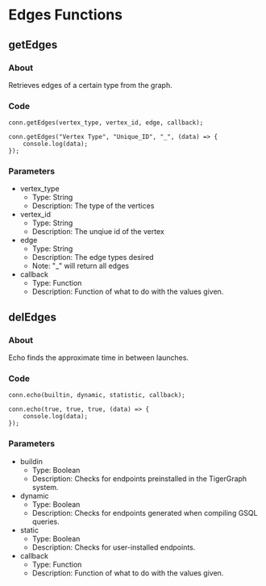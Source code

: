 # Edges Functions

## getEdges

### About
Retrieves edges of a certain type from the graph.

### Code
```
conn.getEdges(vertex_type, vertex_id, edge, callback);
```
```
conn.getEdges("Vertex Type", "Unique_ID", "_", (data) => {
    console.log(data);
});
```

### Parameters

- vertex_type
    - Type: String
    - Description: The type of the vertices
- vertex_id
    - Type: String
    - Description: The unqiue id of the vertex
- edge
    - Type: String
    - Description: The edge types desired
    - Note: "_" will return all edges
- callback
    - Type: Function
    - Description: Function of what to do with the values given.

## delEdges

### About
Echo finds the approximate time in between launches.

### Code
```
conn.echo(builtin, dynamic, statistic, callback);
```
```
conn.echo(true, true, true, (data) => {
    console.log(data);
});
```

### Parameters

- buildin
    - Type: Boolean
    - Description: Checks for endpoints preinstalled in the TigerGraph system.
- dynamic
    - Type: Boolean
    - Description: Checks for endpoints generated when compiling GSQL queries.
- static
    - Type: Boolean
    - Description: Checks for user-installed endpoints.
- callback
    - Type: Function
    - Description: Function of what to do with the values given.